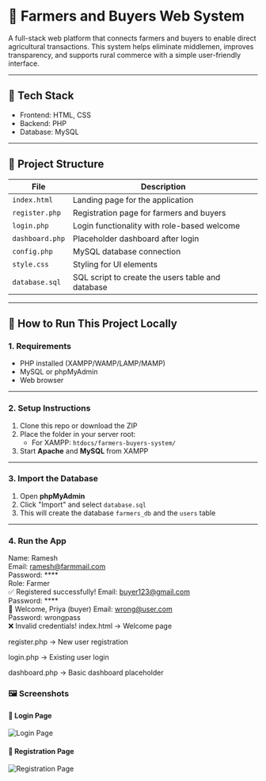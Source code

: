# 🌾 Farmers and Buyers Web System

A full-stack web platform that connects farmers and buyers to enable direct agricultural transactions. This system helps eliminate middlemen, improves transparency, and supports rural commerce with a simple user-friendly interface.

---

## 🔧 Tech Stack

- Frontend: HTML, CSS  
- Backend: PHP  
- Database: MySQL

---

## 📁 Project Structure

| File               | Description |
|--------------------|-------------|
| `index.html`       | Landing page for the application |
| `register.php`     | Registration page for farmers and buyers |
| `login.php`        | Login functionality with role-based welcome |
| `dashboard.php`    | Placeholder dashboard after login |
| `config.php`       | MySQL database connection |
| `style.css`        | Styling for UI elements |
| `database.sql`     | SQL script to create the users table and database |

---

## 🚀 How to Run This Project Locally

### 1. Requirements
- PHP installed (XAMPP/WAMP/LAMP/MAMP)
- MySQL or phpMyAdmin
- Web browser

---

### 2. Setup Instructions

1. Clone this repo or download the ZIP  
2. Place the folder in your server root:
   - For XAMPP: `htdocs/farmers-buyers-system/`  
3. Start **Apache** and **MySQL** from XAMPP

---

### 3. Import the Database

1. Open **phpMyAdmin**  
2. Click "Import" and select `database.sql`  
3. This will create the database `farmers_db` and the `users` table

---

### 4. Run the App

Name: Ramesh  
Email: ramesh@farmmail.com  
Password: ****  
Role: Farmer  
✅ Registered successfully!
Email: buyer123@gmail.com  
Password: ****  
👋 Welcome, Priya (buyer)
Email: wrong@user.com  
Password: wrongpass  
❌ Invalid credentials!
index.html → Welcome page

register.php → New user registration

login.php → Existing user login

dashboard.php → Basic dashboard placeholder
### 🖼 Screenshots

#### 🔐 Login Page  
![Login Page](screenshots/login.png)

#### 📝 Registration Page  
![Registration Page](screenshots/register.png)
